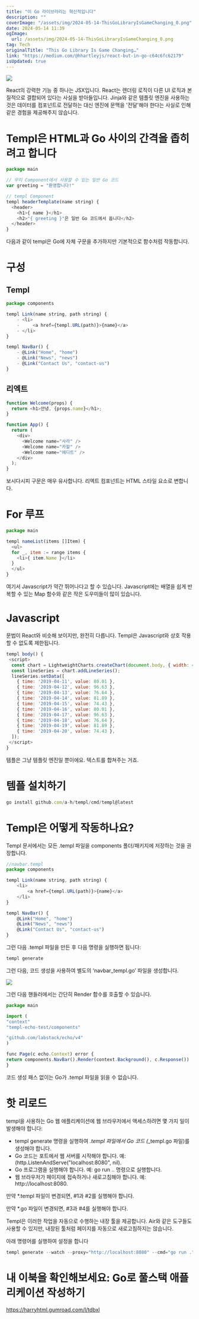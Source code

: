 ```yaml
---
title: "이 Go 라이브러리는 혁신적입니다"
description: ""
coverImage: "/assets/img/2024-05-14-ThisGoLibraryIsGameChanging_0.png"
date: 2024-05-14 11:39
ogImage: 
  url: /assets/img/2024-05-14-ThisGoLibraryIsGameChanging_0.png
tag: Tech
originalTitle: "This Go Library Is Game Changing…"
link: "https://medium.com/@hhartleyjs/react-but-in-go-c64c6fc62179"
isUpdated: true
---
```





<img src="/assets/img/2024-05-14-ThisGoLibraryIsGameChanging_0.png" />

React의 강력한 기능 중 하나는 JSX입니다. React는 렌더링 로직이 다른 UI 로직과 본질적으로 결합되어 있다는 사실을 받아들입니다. Jinja와 같은 템플릿 엔진을 사용하는 것은 데이터를 컴포넌트로 전달하는 대신 엔진에 문맥을 '전달'해야 한다는 사실로 인해 같은 경험을 제공해주지 않습니다.

# Templ은 HTML과 Go 사이의 간격을 좁히려고 합니다

```js
package main

// 우리 Component에서 사용할 수 있는 일반 Go 코드
var greeting = "환영합니다!"

// templ Component
templ headerTemplate(name string) {
  <header>
    <h1>{ name }</h1>
    <h2>"{ greeting }"은 일반 Go 코드에서 옵니다</h2>
  </header>
}
```



다음과 같이 templ은 Go에 자체 구문을 추가하지만 기본적으로 함수처럼 작동합니다.

# 구성

## Templ

```js
package components

templ Link(name string, path string) {
    - <li>
    -     <a href={templ.URL(path)}>{name}</a>
    - </li>
}

templ NavBar() {
    - @Link("Home", "home")
    - @Link("News", "news")
    - @Link("Contact Us", "contact-us")
}
```



## 리엑트

```js
function Welcome(props) {
  return <h1>안녕, {props.name}</h1>;
}

function App() {
  return (
    <div>
      <Welcome name="사라" />
      <Welcome name="카할" />
      <Welcome name="에디트" />
    </div>
  );
}
```

보시다시피 구문은 매우 유사합니다. 리엑트 컴포넌트는 HTML 스타일 요소로 변합니다.

# For 루프



```js
package main

templ nameList(items []Item) {
  <ul>
  for _, item := range items {
    <li>{ item.Name }</li>
  }
  </ul>
}
```

여기서 Javascript가 약간 뛰어나다고 할 수 있습니다. Javascript에는 배열을 쉽게 반복할 수 있는 Map 함수와 같은 작은 도우미들이 많이 있습니다.

# Javascript

문법이 React와 비슷해 보이지만, 완전히 다릅니다. Templ은 Javascript와 상호 작용할 수 없도록 제한됩니다.



```js
templ body() {
 <script>
  const chart = LightweightCharts.createChart(document.body, { width: 400, height: 300 });
  const lineSeries = chart.addLineSeries();
  lineSeries.setData([
    { time: '2019-04-11', value: 80.01 },
    { time: '2019-04-12', value: 96.63 },
    { time: '2019-04-13', value: 76.64 },
    { time: '2019-04-14', value: 81.89 },
    { time: '2019-04-15', value: 74.43 },
    { time: '2019-04-16', value: 80.01 },
    { time: '2019-04-17', value: 96.63 },
    { time: '2019-04-18', value: 76.64 },
    { time: '2019-04-19', value: 81.89 },
    { time: '2019-04-20', value: 74.43 },
  ]);
 </script>
}
```

템플은 그냥 템플릿 엔진일 뿐이에요. 텍스트를 합쳐주는 거죠.

# 템플 설치하기

```js
go install github.com/a-h/templ/cmd/templ@latest
```



# Templ은 어떻게 작동하나요?

Templ 문서에서는 모든 .templ 파일을 components 폴더/패키지에 저장하는 것을 권장합니다.

```js
//navbar.templ
package components

templ Link(name string, path string) {
    <li>
        <a href={templ.URL(path)}>{name}</a>
    </li>
}

templ NavBar() {
    @Link("Home", "home")
    @Link("News", "news")
    @Link("Contact Us", "contact-us")
}
```

그런 다음 .templ 파일을 만든 후 다음 명령을 실행하면 됩니다:



```js
templ generate
```

그런 다음, 코드 생성을 사용하여 별도의 ‘navbar_templ.go’ 파일을 생성합니다.

<img src="/assets/img/2024-05-14-ThisGoLibraryIsGameChanging_1.png" />

그런 다음 핸들러에서는 간단히 Render 함수를 호출할 수 있습니다.




```js
package main

import (
"context"
"templ-echo-test/components"

"github.com/labstack/echo/v4"
)

func Page(c echo.Context) error {
return components.NavBar().Render(context.Background(), c.Response())
}
```

코드 생성 패스 없이는 Go가 .templ 파일을 읽을 수 없습니다.

# 핫 리로드

templ을 사용하는 Go 웹 애플리케이션에 웹 브라우저에서 액세스하려면 몇 가지 일이 발생해야 합니다:




- templ generate 명령을 실행하여 *.templ 파일에서 Go 코드 (*_templ.go 파일)를 생성해야 합니다.
- Go 코드는 포트에서 웹 서버를 시작해야 합니다. 예: (http.ListenAndServe("localhost:8080", nil).
- Go 프로그램을 실행해야 합니다. 예: go run .. 명령으로 실행합니다.
- 웹 브라우저가 페이지에 접속하거나 새로고침해야 합니다. 예: http://localhost:8080.

만약 *.templ 파일이 변경되면, #1과 #2를 실행해야 합니다.

만약 *.go 파일이 변경되면, #3과 #4를 실행해야 합니다.

Templ은 이러한 작업을 자동으로 수행하는 내장 툴을 제공합니다. Air와 같은 도구들도 사용할 수 있지만, 내장된 툴처럼 페이지를 자동으로 새로고침하지는 않습니다.



아래 명령어를 실행하여 설정을 합니다

```js
templ generate --watch --proxy="http://localhost:8080" --cmd="go run ."
```

# 내 이북을 확인해보세요: Go로 풀스택 애플리케이션 작성하기

https://harryhtml.gumroad.com/l/tdbxl
